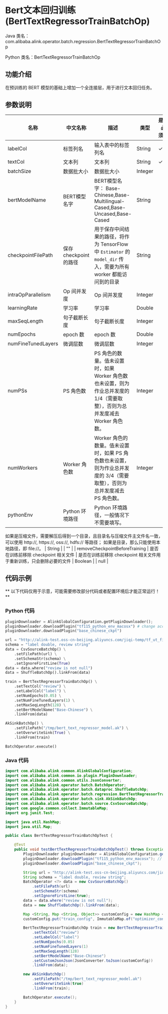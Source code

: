 # Bert文本回归训练 (BertTextRegressorTrainBatchOp)
Java 类名：com.alibaba.alink.operator.batch.regression.BertTextRegressorTrainBatchOp

Python 类名：BertTextRegressorTrainBatchOp


## 功能介绍

在预训练的 BERT 模型的基础上增加一个全连接层，用于进行文本回归任务。


## 参数说明

| 名称 | 中文名称 | 描述 | 类型 | 是否必须？ | 默认值 |
| --- | --- | --- | --- | --- | --- |
| labelCol | 标签列名 | 输入表中的标签列名 | String | ✓ |  |
| textCol | 文本列 | 文本列 | String | ✓ |  |
| batchSize | 数据批大小 | 数据批大小 | Integer |  | 32 |
| bertModelName | BERT模型名字 | BERT模型名字： Base-Chinese,Base-Multilingual-Cased,Base-Uncased,Base-Cased | String |  | "Base-Chinese" |
| checkpointFilePath | 保存 checkpoint 的路径 | 用于保存中间结果的路径，将作为 TensorFlow 中 `Estimator` 的 `model_dir` 传入，需要为所有 worker 都能访问到的目录 | String |  | null |
| intraOpParallelism | Op 间并发度 | Op 间并发度 | Integer |  | 4 |
| learningRate | 学习率 | 学习率 | Double |  | 0.001 |
| maxSeqLength | 句子截断长度 | 句子截断长度 | Integer |  | 128 |
| numEpochs | epoch 数 | epoch 数 | Double |  | 0.01 |
| numFineTunedLayers | 微调层数 | 微调层数 | Integer |  | 1 |
| numPSs | PS 角色数 | PS 角色的数量。值未设置时，如果 Worker 角色数也未设置，则为作业总并发度的 1/4（需要取整），否则为总并发度减去 Worker 角色数。 | Integer |  | null |
| numWorkers | Worker 角色数 | Worker 角色的数量。值未设置时，如果 PS 角色数也未设置，则为作业总并发度的 3/4（需要取整），否则为总并发度减去 PS 角色数。 | Integer |  | null |
| pythonEnv | Python 环境路径 | Python 环境路径，一般情况下不需要填写。
 如果是压缩文件，需要解压后得到一个目录，且目录名与压缩文件主文件名一致，可以使用 http://, https://, oss://, hdfs:// 等路径；
 如果是目录，那么只能使用本地路径，即 file://。 | String |  | "" |
| removeCheckpointBeforeTraining | 是否在训练前移除 checkpoint 相关文件 | 是否在训练前移除 checkpoint 相关文件用于重新训练，只会删除必要的文件 | Boolean |  | null |


## 代码示例

** 以下代码仅用于示意，可能需要修改部分代码或者配置环境后才能正常运行！**

### Python 代码
```python
pluginDownloader = AlinkGlobalConfiguration.getPluginDownloader();
pluginDownloader.downloadPlugin("tf115_python_env_macosx") # change according to system type
pluginDownloader.downloadPlugin("base_chinese_ckpt")

url = "http://alink-test.oss-cn-beijing.aliyuncs.com/jiqi-temp/tf_ut_files/ChnSentiCorp_htl_small.csv";
schema = "label double, review string"
data = CsvSourceBatchOp() \
    .setFilePath(url) \
    .setSchemaStr(schema) \
    .setIgnoreFirstLine(True)
data = data.where("review is not null")
data = ShuffleBatchOp().linkFrom(data)

train = BertTextRegressorTrainBatchOp() \
    .setTextCol("review") \
    .setLabelCol("label") \
    .setNumEpochs(0.05) \
    .setNumFineTunedLayers(1) \
    .setMaxSeqLength(128) \
    .setBertModelName("Base-Chinese") \
    .linkFrom(data)

AkSinkBatchOp() \
    .setFilePath("/tmp/bert_text_regressor_model.ak") \
    .setOverwriteSink(True) \
    .linkFrom(train)

BatchOperator.execute()
```

### Java 代码
```java
import com.alibaba.alink.common.AlinkGlobalConfiguration;
import com.alibaba.alink.common.io.plugin.PluginDownloader;
import com.alibaba.alink.common.utils.JsonConverter;
import com.alibaba.alink.operator.batch.BatchOperator;
import com.alibaba.alink.operator.batch.dataproc.ShuffleBatchOp;
import com.alibaba.alink.operator.batch.regression.BertTextRegressorTrainBatchOp;
import com.alibaba.alink.operator.batch.sink.AkSinkBatchOp;
import com.alibaba.alink.operator.batch.source.CsvSourceBatchOp;
import com.google.common.collect.ImmutableMap;
import org.junit.Test;

import java.util.HashMap;
import java.util.Map;

public class BertTextRegressorTrainBatchOpTest {

	@Test
	public void testBertTextRegressorTrainBatchOpTest() throws Exception {
		PluginDownloader pluginDownloader = AlinkGlobalConfiguration.getPluginDownloader();
		pluginDownloader.downloadPlugin("tf115_python_env_macosx"); // change according to system type
		pluginDownloader.downloadPlugin("base_chinese_ckpt");

		String url = "http://alink-test.oss-cn-beijing.aliyuncs.com/jiqi-temp/tf_ut_files/ChnSentiCorp_htl_small.csv";
		String schema = "label double, review string";
		BatchOperator <?> data = new CsvSourceBatchOp()
			.setFilePath(url)
			.setSchemaStr(schema)
			.setIgnoreFirstLine(true);
		data = data.where("review is not null");
		data = new ShuffleBatchOp().linkFrom(data);

		Map <String, Map <String, Object>> customConfig = new HashMap <>();
		customConfig.put("train_config", ImmutableMap.of("optimizer_config", ImmutableMap.of("learning_rate", 0.01)));

		BertTextRegressorTrainBatchOp train = new BertTextRegressorTrainBatchOp()
			.setTextCol("review")
			.setLabelCol("label")
			.setNumEpochs(0.05)
			.setNumFineTunedLayers(1)
			.setMaxSeqLength(128)
			.setBertModelName("Base-Chinese")
			.setCustomJsonJson(JsonConverter.toJson(customConfig))
			.linkFrom(data);

		new AkSinkBatchOp()
			.setFilePath("/tmp/bert_text_regressor_model.ak")
			.setOverwriteSink(true)
			.linkFrom(train);

		BatchOperator.execute();
	}
}
```
